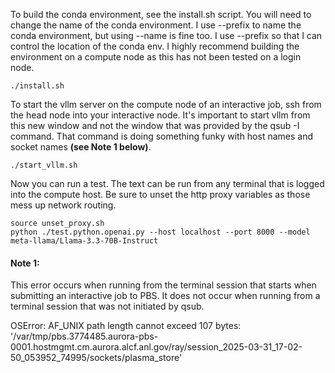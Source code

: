 
To build the conda environment, see the install.sh script. You will need to change the
name of the conda environment. I use --prefix to name the conda environment, but using
--name is fine too. I use --prefix so that I can control the location of the conda env.
I highly recommend building the environment on a compute node as this has not been tested
on a login node.

```
./install.sh
```

To start the vllm server on the compute node of an interactive job, ssh from the head
node into your interactive node. It's important to start vllm from this new window and
not the window that was provided by the qsub -I command. That command is doing something
funky with host names and socket names <b>(see Note 1 below)</b>.

```
./start_vllm.sh
```

Now you can run a test. The text can be run from any terminal that is logged into the
compute host. Be sure to unset the http proxy variables as those mess up network routing.

```
source unset_proxy.sh
python ./test.python.openai.py --host localhost --port 8000 --model meta-llama/Llama-3.3-70B-Instruct
```

#### Note 1:
This error occurs when running from the terminal session that starts when submitting an interactive job
to PBS. It does not occur when running from a terminal session that was not initiated by qsub.

OSError: AF_UNIX path length cannot exceed 107 bytes: '/var/tmp/pbs.3774485.aurora-pbs-0001.hostmgmt.cm.aurora.alcf.anl.gov/ray/session_2025-03-31_17-02-50_053952_74995/sockets/plasma_store'

